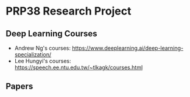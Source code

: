 # PRP38 Research Project

## Deep Learning Courses

* Andrew Ng's courses: https://www.deeplearning.ai/deep-learning-specialization/
* Lee Hungyi's courses: https://speech.ee.ntu.edu.tw/~tlkagk/courses.html

## Papers

